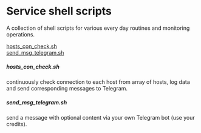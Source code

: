 # Service shell scripts
A collection of shell scripts for various every day routines and monitoring operations.

[hosts_con_check.sh](#hosts_con_checksh)<br>
[send_msg_telegram.sh](#send_msg_telegramsh)<br>

##### hosts_con_check.sh
continuously check connection to each host from array of hosts, log data and send corresponding messages to Telegram.
##### send_msg_telegram.sh
send a message with optional content via your own Telegram bot (use your credits).

